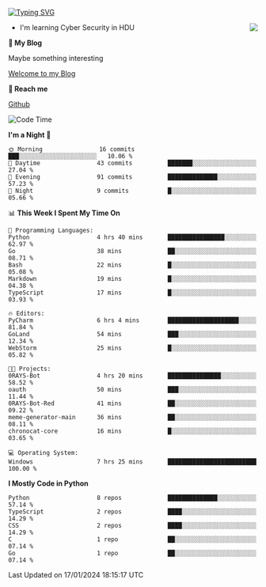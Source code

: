 [![Typing SVG](https://readme-typing-svg.herokuapp.com?font=Fira+Code&pause=1000&random=false&width=450&height=60&lines=Hello+%F0%9F%91%8B%F0%9F%8F%BB;I'm+JBNRZ)](https://git.io/typing-svg)

<a href="#">
  <img align="right" src="https://github-readme-stats.vercel.app/api?username=JBNRZ&show_icons=true&bg_color=15,f2f7fd,E0EAFC" />
</a>

- I'm learning Cyber Security in HDU

 **🌱 My Blog**

Maybe something interesting

[Welcome to my Blog](https://jbnrz.com.cn/)

 **💬 Reach me** 

[Github](https://github.com/JBNRZ)


<!--START_SECTION:waka-->
![Code Time](http://img.shields.io/badge/Code%20Time-270%20hrs%2050%20mins-blue)

**I'm a Night 🦉** 

```text
🌞 Morning                16 commits          ███░░░░░░░░░░░░░░░░░░░░░░   10.06 % 
🌆 Daytime                43 commits          ███████░░░░░░░░░░░░░░░░░░   27.04 % 
🌃 Evening                91 commits          ██████████████░░░░░░░░░░░   57.23 % 
🌙 Night                  9 commits           █░░░░░░░░░░░░░░░░░░░░░░░░   05.66 % 
```


📊 **This Week I Spent My Time On** 

```text
💬 Programming Languages: 
Python                   4 hrs 40 mins       ████████████████░░░░░░░░░   62.97 % 
Go                       38 mins             ██░░░░░░░░░░░░░░░░░░░░░░░   08.71 % 
Bash                     22 mins             █░░░░░░░░░░░░░░░░░░░░░░░░   05.08 % 
Markdown                 19 mins             █░░░░░░░░░░░░░░░░░░░░░░░░   04.38 % 
TypeScript               17 mins             █░░░░░░░░░░░░░░░░░░░░░░░░   03.93 % 

🔥 Editors: 
PyCharm                  6 hrs 4 mins        ████████████████████░░░░░   81.84 % 
GoLand                   54 mins             ███░░░░░░░░░░░░░░░░░░░░░░   12.34 % 
WebStorm                 25 mins             █░░░░░░░░░░░░░░░░░░░░░░░░   05.82 % 

🐱‍💻 Projects: 
0RAYS-Bot                4 hrs 20 mins       ███████████████░░░░░░░░░░   58.52 % 
oauth                    50 mins             ███░░░░░░░░░░░░░░░░░░░░░░   11.44 % 
0RAYS-Bot-Red            41 mins             ██░░░░░░░░░░░░░░░░░░░░░░░   09.22 % 
meme-generator-main      36 mins             ██░░░░░░░░░░░░░░░░░░░░░░░   08.11 % 
chronocat-core           16 mins             █░░░░░░░░░░░░░░░░░░░░░░░░   03.65 % 

💻 Operating System: 
Windows                  7 hrs 25 mins       █████████████████████████   100.00 % 
```

**I Mostly Code in Python** 

```text
Python                   8 repos             ██████████████░░░░░░░░░░░   57.14 % 
TypeScript               2 repos             ████░░░░░░░░░░░░░░░░░░░░░   14.29 % 
CSS                      2 repos             ████░░░░░░░░░░░░░░░░░░░░░   14.29 % 
C                        1 repo              ██░░░░░░░░░░░░░░░░░░░░░░░   07.14 % 
Go                       1 repo              ██░░░░░░░░░░░░░░░░░░░░░░░   07.14 % 
```




 Last Updated on 17/01/2024 18:15:17 UTC
<!--END_SECTION:waka-->
